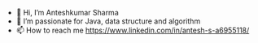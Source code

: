 - 👋 Hi, I’m Anteshkumar Sharma
- 👀 I’m passionate for Java, data structure and algorithm
- 📫 How to reach me https://www.linkedin.com/in/antesh-s-a6955118/

<!---
MissionJava/MissionJava is a ✨ special ✨ repository because its `README.md` (this file) appears on your GitHub profile.
You can click the Preview link to take a look at your changes.
--->
